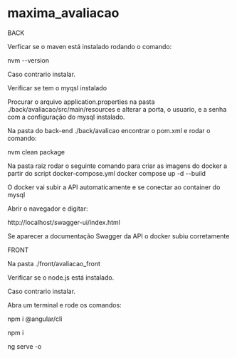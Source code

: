 # maxima_avaliacao

BACK

Verficar se o maven está instalado rodando o comando:

nvm --version

Caso contrario instalar.

Verificar se tem o myqsl instalado

Procurar o arquivo application.properties na pasta ./back/avaliacao/src/main/resources e alterar a porta, o usuario, e a senha com a configuração do mysql instalado.

Na pasta do back-end ./back/avalicao encontrar o pom.xml e rodar o comando:

nvm clean package

Na pasta raiz rodar o seguinte comando para criar as imagens do docker a partir do script docker-compose.yml
docker compose up -d --build

O docker vai subir a API automaticamente e se conectar ao container do mysql

Abrir o navegador e digitar:

http://localhost/swagger-ui/index.html

Se aparecer a documentação Swagger da API o docker subiu corretamente

FRONT

Na pasta ./front/avaliacao_front

Verificar se o node.js está instalado.

Caso contrario instalar.

Abra um terminal e rode os comandos:

npm i @angular/cli

npm i

ng serve -o
